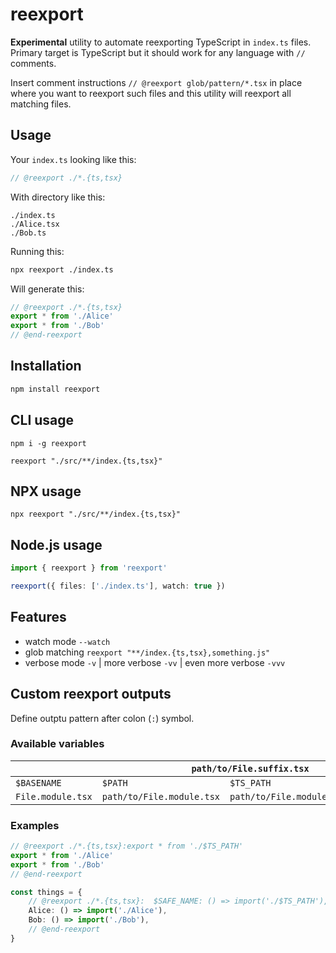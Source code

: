# reexport

**Experimental** utility to automate reexporting TypeScript in `index.ts` files. Primary target is TypeScript but it should work for any language with `//` comments.

Insert comment instructions `// @reexport glob/pattern/*.tsx` in place where you want to reexport such files and this utility will reexport all matching files.

## Usage

Your `index.ts` looking like this:

```typescript
// @reexport ./*.{ts,tsx}
```

With directory like this:

```
./index.ts
./Alice.tsx
./Bob.ts
```

Running this:

```bash
npx reexport ./index.ts
```

Will generate this:

```typescript
// @reexport ./*.{ts,tsx}
export * from './Alice'
export * from './Bob'
// @end-reexport
```

## Installation

```bash
npm install reexport
```

## CLI usage

```
npm i -g reexport

reexport "./src/**/index.{ts,tsx}"
```

## NPX usage

```
npx reexport "./src/**/index.{ts,tsx}"
```


## Node.js usage

```typescript
import { reexport } from 'reexport'

reexport({ files: ['./index.ts'], watch: true })
```

## Features

- watch mode `--watch`
- glob matching `reexport "**/index.{ts,tsx},something.js"`
- verbose mode `-v` | more verbose `-vv` | even more verbose `-vvv`

## Custom reexport outputs

Define outptu pattern after colon (`:`) symbol.
### Available variables

<table>
	<thead>
		<tr>
			<th colspan="6"><code>path/to/File.suffix.tsx</code></th>
		</tr>
	</thead>
	<tbody>
		<tr><td><code>$BASENAME</code></td><td><code>$PATH</code></td><td><code>$TS_PATH</code></td><td><code>$NAME</code></td><td><code>$SAFE_NAME</code></td><td><code>$EXT</code></td></tr>
		<tr><td><code>File.module.tsx</code></td><td><code>path/to/File.module.tsx</code></td><td><code>path/to/File.module</code></td><td><code>File.module</code></td><td><code>d</code></td><td><code>.tsx</code></td></tr>
	</tbody>
</table>

### Examples

```typescript
// @reexport ./*.{ts,tsx}:export * from './$TS_PATH'
export * from './Alice'
export * from './Bob'
// @end-reexport

const things = {
	// @reexport ./*.{ts,tsx}:	$SAFE_NAME: () => import('./$TS_PATH'),
	Alice: () => import('./Alice'),
	Bob: () => import('./Bob'),
	// @end-reexport
}
```

